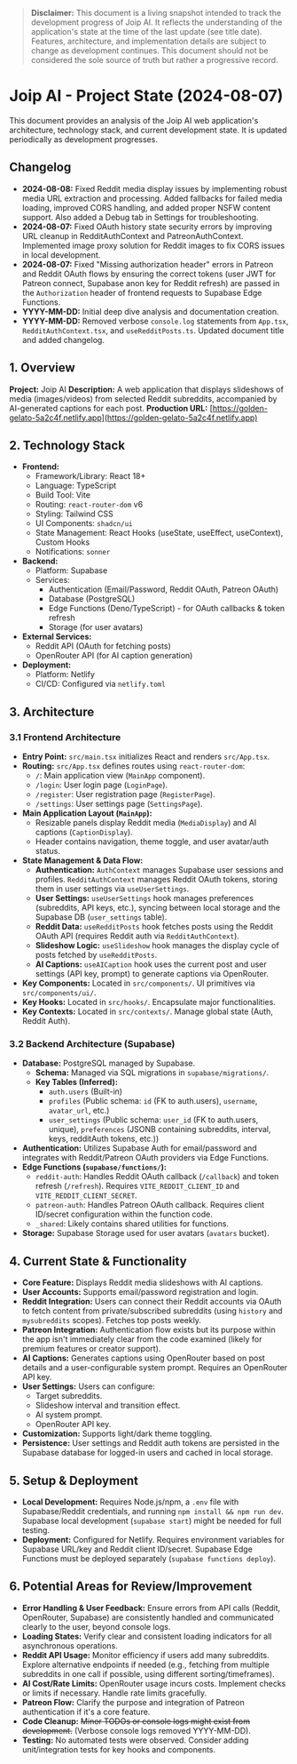 > **Disclaimer:** This document is a living snapshot intended to track the development progress of Joip AI. It reflects the understanding of the application's state at the time of the last update (see title date). Features, architecture, and implementation details are subject to change as development continues. This document should not be considered the sole source of truth but rather a progressive record.

# Joip AI - Project State (2024-08-07)

This document provides an analysis of the Joip AI web application's architecture, technology stack, and current development state. It is updated periodically as development progresses.

## Changelog

*   **2024-08-08:** Fixed Reddit media display issues by implementing robust media URL extraction and processing. Added fallbacks for failed media loading, improved CORS handling, and added proper NSFW content support. Also added a Debug tab in Settings for troubleshooting.
*   **2024-08-07:** Fixed OAuth history state security errors by improving URL cleanup in RedditAuthContext and PatreonAuthContext. Implemented image proxy solution for Reddit images to fix CORS issues in local development.
*   **2024-08-07:** Fixed "Missing authorization header" errors in Patreon and Reddit OAuth flows by ensuring the correct tokens (user JWT for Patreon connect, Supabase anon key for Reddit refresh) are passed in the `Authorization` header of frontend requests to Supabase Edge Functions.
*   **YYYY-MM-DD:** Initial deep dive analysis and documentation creation.
*   **YYYY-MM-DD:** Removed verbose `console.log` statements from `App.tsx`, `RedditAuthContext.tsx`, and `useRedditPosts.ts`. Updated document title and added changelog.

## 1. Overview

**Project:** Joip AI
**Description:** A web application that displays slideshows of media (images/videos) from selected Reddit subreddits, accompanied by AI-generated captions for each post.
**Production URL:** [https://golden-gelato-5a2c4f.netlify.app](https://golden-gelato-5a2c4f.netlify.app)

## 2. Technology Stack

*   **Frontend:**
    *   Framework/Library: React 18+
    *   Language: TypeScript
    *   Build Tool: Vite
    *   Routing: `react-router-dom` v6
    *   Styling: Tailwind CSS
    *   UI Components: `shadcn/ui`
    *   State Management: React Hooks (useState, useEffect, useContext), Custom Hooks
    *   Notifications: `sonner`
*   **Backend:**
    *   Platform: Supabase
    *   Services:
        *   Authentication (Email/Password, Reddit OAuth, Patreon OAuth)
        *   Database (PostgreSQL)
        *   Edge Functions (Deno/TypeScript) - for OAuth callbacks & token refresh
        *   Storage (for user avatars)
*   **External Services:**
    *   Reddit API (OAuth for fetching posts)
    *   OpenRouter API (for AI caption generation)
*   **Deployment:**
    *   Platform: Netlify
    *   CI/CD: Configured via `netlify.toml`

## 3. Architecture

### 3.1 Frontend Architecture

*   **Entry Point:** `src/main.tsx` initializes React and renders `src/App.tsx`.
*   **Routing:** `src/App.tsx` defines routes using `react-router-dom`:
    *   `/`: Main application view (`MainApp` component).
    *   `/login`: User login page (`LoginPage`).
    *   `/register`: User registration page (`RegisterPage`).
    *   `/settings`: User settings page (`SettingsPage`).
*   **Main Application Layout (`MainApp`):**
    *   Resizable panels display Reddit media (`MediaDisplay`) and AI captions (`CaptionDisplay`).
    *   Header contains navigation, theme toggle, and user avatar/auth status.
*   **State Management & Data Flow:**
    *   **Authentication:** `AuthContext` manages Supabase user sessions and profiles. `RedditAuthContext` manages Reddit OAuth tokens, storing them in user settings via `useUserSettings`.
    *   **User Settings:** `useUserSettings` hook manages preferences (subreddits, API keys, etc.), syncing between local storage and the Supabase DB (`user_settings` table).
    *   **Reddit Data:** `useRedditPosts` hook fetches posts using the Reddit OAuth API (requires Reddit auth via `RedditAuthContext`).
    *   **Slideshow Logic:** `useSlideshow` hook manages the display cycle of posts fetched by `useRedditPosts`.
    *   **AI Captions:** `useAICaption` hook uses the current post and user settings (API key, prompt) to generate captions via OpenRouter.
*   **Key Components:** Located in `src/components/`. UI primitives via `src/components/ui/`.
*   **Key Hooks:** Located in `src/hooks/`. Encapsulate major functionalities.
*   **Key Contexts:** Located in `src/contexts/`. Manage global state (Auth, Reddit Auth).

### 3.2 Backend Architecture (Supabase)

*   **Database:** PostgreSQL managed by Supabase.
    *   **Schema:** Managed via SQL migrations in `supabase/migrations/`.
    *   **Key Tables (Inferred):**
        *   `auth.users` (Built-in)
        *   `profiles` (Public schema: `id` (FK to auth.users), `username`, `avatar_url`, etc.)
        *   `user_settings` (Public schema: `user_id` (FK to auth.users, unique), `preferences` (JSONB containing subreddits, interval, keys, redditAuth tokens, etc.))
*   **Authentication:** Utilizes Supabase Auth for email/password and integrates with Reddit/Patreon OAuth providers via Edge Functions.
*   **Edge Functions (`supabase/functions/`):**
    *   `reddit-auth`: Handles Reddit OAuth callback (`/callback`) and token refresh (`/refresh`). Requires `VITE_REDDIT_CLIENT_ID` and `VITE_REDDIT_CLIENT_SECRET`.
    *   `patreon-auth`: Handles Patreon OAuth callback. Requires client ID/secret configuration within the function code.
    *   `_shared`: Likely contains shared utilities for functions.
*   **Storage:** Supabase Storage used for user avatars (`avatars` bucket).

## 4. Current State & Functionality

*   **Core Feature:** Displays Reddit media slideshows with AI captions.
*   **User Accounts:** Supports email/password registration and login.
*   **Reddit Integration:** Users can connect their Reddit accounts via OAuth to fetch content from private/subscribed subreddits (using `history` and `mysubreddits` scopes). Fetches top posts weekly.
*   **Patreon Integration:** Authentication flow exists but its purpose within the app isn't immediately clear from the code examined (likely for premium features or creator support).
*   **AI Captions:** Generates captions using OpenRouter based on post details and a user-configurable system prompt. Requires an OpenRouter API key.
*   **User Settings:** Users can configure:
    *   Target subreddits.
    *   Slideshow interval and transition effect.
    *   AI system prompt.
    *   OpenRouter API key.
*   **Customization:** Supports light/dark theme toggling.
*   **Persistence:** User settings and Reddit auth tokens are persisted in the Supabase database for logged-in users and cached in local storage.

## 5. Setup & Deployment

*   **Local Development:** Requires Node.js/npm, a `.env` file with Supabase/Reddit credentials, and running `npm install && npm run dev`. Supabase local development (`supabase start`) might be needed for full testing.
*   **Deployment:** Configured for Netlify. Requires environment variables for Supabase URL/key and Reddit client ID/secret. Supabase Edge Functions must be deployed separately (`supabase functions deploy`).

## 6. Potential Areas for Review/Improvement

*   **Error Handling & User Feedback:** Ensure errors from API calls (Reddit, OpenRouter, Supabase) are consistently handled and communicated clearly to the user, beyond console logs.
*   **Loading States:** Verify clear and consistent loading indicators for all asynchronous operations.
*   **Reddit API Usage:** Monitor efficiency if users add many subreddits. Explore alternative endpoints if needed (e.g., fetching from multiple subreddits in one call if possible, using different sorting/timeframes).
*   **AI Cost/Rate Limits:** OpenRouter usage incurs costs. Implement checks or limits if necessary. Handle rate limits gracefully.
*   **Patreon Flow:** Clarify the purpose and integration of Patreon authentication if it's a core feature.
*   **Code Cleanup:** ~~Minor TODOs or console logs might exist from development.~~ (Verbose console logs removed YYYY-MM-DD).
*   **Testing:** No automated tests were observed. Consider adding unit/integration tests for key hooks and components. 